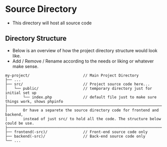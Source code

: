 # Source Directory
- This directory will host all source code

## Directory Structure
- Below is an overview of how the project directory structure would look like.
- Add / Remove / Rename according to the needs or liking or whatever make sense.
```
my-project/                        // Main Project Directory
├── ...
├── src/                           // Project source code here...
│   └── public/                    // temporary directory just for initial set up
│       └── index.php              // default file just to make sure things work, shows phpinfo
├──────────────────────────────────────────────────────────────────────────────────────────────
│       Or have a separete the source directory code for frontend and backend,
│       instead of just src/ to hold all the code. The structure below could be use.
├──────────────────────────────────────────────────────────────────────────────────────────────
├── frontend(-src)/                // Front-end source code only
├── backend(-src)/                 // Back-end source code only
└── ...
```
